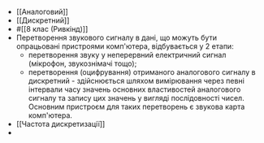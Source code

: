 - [[Аналоговий]]
- [[Дискретний]]
- #[[8 клас (Ривкінд)]]
- Перетворення звукового сигналу в дані, що можуть бути опрацьовані пристроями комп'ютера, відбувається у 2 етапи:
	- перетворення звуку у неперервний електричний сигнал (мікрофон, звукознімачі тощо);
	- перетворення (оцифрування) отриманого аналогового сигналу в дискретний - здійснюється шляхом вимірювання через певні інтервали часу значень основних властивостей аналогового сигналу та запису цих значень у вигляді послідовності чисел. Основним пристроєм для таких перетворень є звукова карта комп'ютера.
- [[Частота дискретизації]]
-